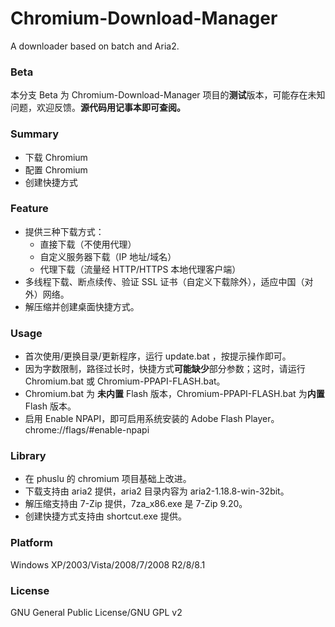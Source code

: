 ﻿Chromium-Download-Manager
=====
A downloader based on batch and Aria2.

### Beta
本分支 Beta 为 Chromium-Download-Manager 项目的**测试**版本，可能存在未知问题，欢迎反馈。**源代码用记事本即可查阅。**

### Summary
* 下载 Chromium
* 配置 Chromium
* 创建快捷方式

### Feature
* 提供三种下载方式：
    * 直接下载（不使用代理）
    * 自定义服务器下载（IP 地址/域名）
    * 代理下载（流量经 HTTP/HTTPS 本地代理客户端）
* 多线程下载、断点续传、验证 SSL 证书（自定义下载除外），适应中国（对外）网络。
* 解压缩并创建桌面快捷方式。

### Usage
* 首次使用/更换目录/更新程序，运行 update.bat ，按提示操作即可。
* 因为字数限制，路径过长时，快捷方式**可能缺少**部分参数；这时，请运行 Chromium.bat 或 Chromium-PPAPI-FLASH.bat。
* Chromium.bat 为 **未内置** Flash 版本，Chromium-PPAPI-FLASH.bat 为**内置** Flash 版本。
* 启用 Enable NPAPI，即可启用系统安装的 Adobe Flash Player。chrome://flags/#enable-npapi

### Library
* 在 phuslu 的 chromium 项目基础上改进。
* 下载支持由 aria2 提供，aria2 目录内容为 aria2-1.18.8-win-32bit。
* 解压缩支持由 7-Zip 提供，7za_x86.exe 是 7-Zip 9.20。
* 创建快捷方式支持由 shortcut.exe 提供。

### Platform
Windows XP/2003/Vista/2008/7/2008 R2/8/8.1

### License
GNU General Public License/GNU GPL v2